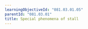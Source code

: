 ```yaml
---
learningObjectiveId: "081.03.01.05"
parentId: "081.03.01"
title: Special phenomena of stall
---
```

